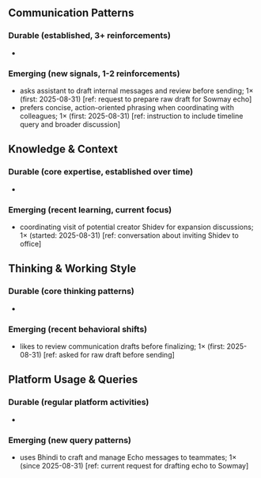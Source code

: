 ## Communication Patterns
### Durable (established, 3+ reinforcements)
- 

### Emerging (new signals, 1-2 reinforcements)
- asks assistant to draft internal messages and review before sending; 1× (first: 2025-08-31) [ref: request to prepare raw draft for Sowmay echo]
- prefers concise, action-oriented phrasing when coordinating with colleagues; 1× (first: 2025-08-31) [ref: instruction to include timeline query and broader discussion]

## Knowledge & Context
### Durable (core expertise, established over time)
- 

### Emerging (recent learning, current focus)
- coordinating visit of potential creator Shidev for expansion discussions; 1× (started: 2025-08-31) [ref: conversation about inviting Shidev to office]

## Thinking & Working Style
### Durable (core thinking patterns)
- 

### Emerging (recent behavioral shifts)
- likes to review communication drafts before finalizing; 1× (first: 2025-08-31) [ref: asked for raw draft before sending]

## Platform Usage & Queries
### Durable (regular platform activities)
- 

### Emerging (new query patterns)
- uses Bhindi to craft and manage Echo messages to teammates; 1× (since 2025-08-31) [ref: current request for drafting echo to Sowmay]